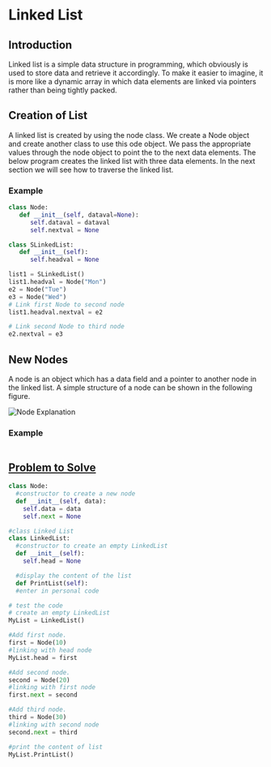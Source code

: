 # Linked List

## Introduction

Linked list is a simple data structure in programming, which obviously is used to store data and retrieve it accordingly. To make it easier to imagine, it is more like a dynamic array in which data elements are linked via pointers rather than being tightly packed. 

## Creation of List

A linked list is created by using the node class. We create a Node object and create another class to use this ode object. We pass the appropriate values through the node object to point the to the next data elements. The below program creates the linked list with three data elements. In the next section we will see how to traverse the linked list.

### Example

```python
class Node:
   def __init__(self, dataval=None):
      self.dataval = dataval
      self.nextval = None

class SLinkedList:
   def __init__(self):
      self.headval = None

list1 = SLinkedList()
list1.headval = Node("Mon")
e2 = Node("Tue")
e3 = Node("Wed")
# Link first Node to second node
list1.headval.nextval = e2

# Link second Node to third node
e2.nextval = e3

```
## New Nodes

A node is an object which has a data field and a pointer to another node in the linked list. A simple structure of a node can be shown in the following figure.

![Node Explanation](https://www.alphacodingskills.com/imgfiles/linked-list.PNG)

### Example

```python

```
## [Problem to Solve](linkedtree-solution.md)
```python
class Node:
  #constructor to create a new node
  def __init__(self, data):
    self.data = data
    self.next = None

#class Linked List
class LinkedList:
  #constructor to create an empty LinkedList
  def __init__(self):
    self.head = None

  #display the content of the list
  def PrintList(self):
  #enter in personal code

# test the code    
# create an empty LinkedList                 
MyList = LinkedList()

#Add first node.
first = Node(10)
#linking with head node
MyList.head = first

#Add second node.
second = Node(20)
#linking with first node
first.next = second

#Add third node.
third = Node(30)
#linking with second node
second.next = third

#print the content of list 
MyList.PrintList()
```
